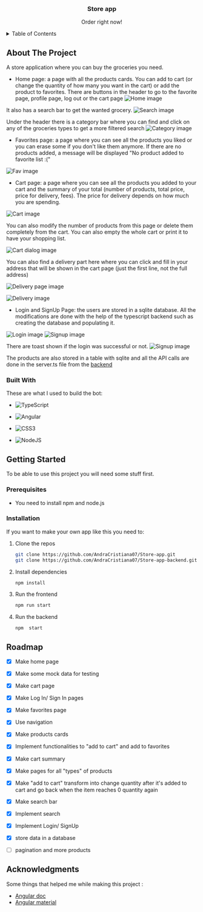 
<!-- PROJECT LOGO -->
<br />
<div align="center">

  <h3 align="center">Store app </h3>

  <p align="center">
    Order right now!
    <br />
   
  </p>
</div>



<!-- TABLE OF CONTENTS -->
<details>
  <summary>Table of Contents</summary>
  <ol>
    <li>
      <a href="#about-the-project">About The Project</a>
      <ul>
        <li><a href="#built-with">Built With</a></li>
      </ul>
    </li>
    <li>
      <a href="#getting-started">Getting Started</a>
      <ul>
        <li><a href="#prerequisites">Prerequisites</a></li>
         <li><a href="#installation">Installation</a></li>
      </ul>
    </li>
    <li><a href="#roadmap">Roadmap</a></li>
    <li><a href="#acknowledgments">Acknoledgments</a></li>
    
    
  </ol>
</details>



<!-- ABOUT THE PROJECT -->
## About The Project

A store application where you can buy the groceries you need. 


* Home page: a page with all the products cards. You can add to cart (or change the quantity of how many you want in the cart) or add the product to favorites.  There are buttons in the header to go to the favorite page, profile page, log out or the cart page
![Home image](https://github.com/AndraCristiana07/Store-app/blob/main/images/home.png?raw=true)

It also has a search bar to get the wanted grocery.
![Search image](https://github.com/AndraCristiana07/Store-app/blob/main/images/search.png?raw=true)

Under the header there is a category bar where you can find and click on any of the groceries types to get a more filtered search
![Category image](https://github.com/AndraCristiana07/Store-app/blob/main/images/fruit.png?raw=true)

* Favorites page: a page where you can see all the products you liked or you can erase some if you don't like them anymore. If there are no products added, a message will be displayed "No product added to favorite list :("

![Fav image](https://github.com/AndraCristiana07/Store-app/blob/main/images/fav.png?raw=true)

* Cart page: a page where you can see all the products you added to your cart and the summary of your total (number of products, total price, price for delivery, fees). The price for delivery depends on how much you are spending.

![Cart image](https://github.com/AndraCristiana07/Store-app/blob/main/images/cart.png?raw=true)

You can also modify the number of products from this page or delete them completely from the cart. You can also empty the whole cart or print it to have your shopping list.

![Cart dialog image](https://github.com/AndraCristiana07/Store-app/blob/main/images/cart_dialog.png?raw=true)


You can also find a delivery part here where you can click and fill in your address that will be shown in the cart page (just the first line, not the full address)

![Delivery page image](https://github.com/AndraCristiana07/Store-app/blob/main/images/delivery.png?raw=true)

![Delivery image](https://github.com/AndraCristiana07/Store-app/blob/main/images/delivery_shown.png?raw=true)

* Login and SignUp Page: the users are stored in a sqlite database. All the modifications are done with the help of the typescript backend such as creating the database and populating it. 

![Login image](https://github.com/AndraCristiana07/Store-app/blob/main/images/login.png?raw=true)
![Signup image](https://github.com/AndraCristiana07/Store-app/blob/main/images/signup.png?raw=true)

There are toast shown if the login was successful or not.
![Signup image](https://github.com/AndraCristiana07/Store-app/blob/main/images/login_toast.png?raw=true)

The products are also stored in a table with sqlite and all the API calls are done in the server.ts file from the [backend](https://github.com/AndraCristiana07/Store-app-backend)


### Built With

These are what I used to build the bot:

* ![TypeScript](https://img.shields.io/badge/typescript-%23007ACC.svg?style=for-the-badge&logo=typescript&logoColor=white)
 
*  ![Angular](https://img.shields.io/badge/angular-%23DD0031.svg?style=for-the-badge&logo=angular&logoColor=white)
    
*  ![CSS3](https://img.shields.io/badge/CSS%20-%231572B6.svg?style=for-the-badge&logo=css3&logoColor=white)
*  ![NodeJS](https://img.shields.io/badge/node.js-6DA55F?style=for-the-badge&logo=node.js&logoColor=white)


<!-- GETTING STARTED -->
## Getting Started

To be able to use this project you will need some stuff first.

### Prerequisites

* You need to install npm and node.js


### Installation

If you want to make your own app like this you need to:

1. Clone the repos
   ```sh
   git clone https://github.com/AndraCristiana07/Store-app.git
   git clone https://github.com/AndraCristiana07/Store-app-backend.git
   ```
2. Install dependencies
   ```sh
   npm install
   ```
3. Run the frontend
   ```sh
   npm run start
   ```
4. Run the backend
    ```sh
   npm  start
   ```


<!-- ROADMAP -->
## Roadmap

- [x] Make home page
- [x] Make some mock data for testing
- [x] Make cart page
- [x] Make Log In/ Sign In pages
- [x] Make favorites page
- [x] Use navigation
- [x] Make products cards
- [x] Implement functionalities to "add to cart" and add to favorites
- [x] Make cart summary
- [x] Make pages for all "types" of products
- [x] Make "add to cart" transform into change quantity after it's added to cart and go back when the item reaches 0 quantity again
- [x] Make search bar
- [x] Implement search
- [x] Implement Login/ SignUp
- [x] store data in a database 
- [ ] pagination and more products





<!-- ACKNOWLEDGMENTS -->
## Acknowledgments

Some things that helped me while making this project :
* [Angular doc](https://angular.io/)
* [Angular material](https://material.angular.io/)

